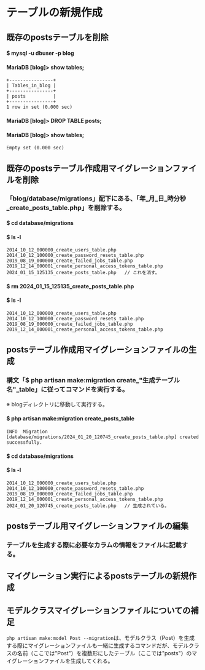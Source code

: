 # テーブルの新規作成

## 既存のpostsテーブルを削除

#### $ mysql -u dbuser -p blog
#### MariaDB [blog]> show tables;

    +----------------+
    | Tables_in_blog |
    +----------------+
    | posts          |
    +----------------+
    1 row in set (0.000 sec)

#### MariaDB [blog]> DROP TABLE posts;
#### MariaDB [blog]> show tables;

    Empty set (0.000 sec)

## 既存のpostsテーブル作成用マイグレーションファイルを削除

### 「blog/database/migrations」配下にある、「年_月_日_時分秒_create_posts_table.php」を削除する。
#### $ cd database/migrations
#### $ ls -l

    2014_10_12_000000_create_users_table.php
    2014_10_12_100000_create_password_resets_table.php
    2019_08_19_000000_create_failed_jobs_table.php
    2019_12_14_000001_create_personal_access_tokens_table.php
    2024_01_15_125135_create_posts_table.php   // これを消す。

#### $ rm 2024_01_15_125135_create_posts_table.php
#### $ ls -l

    2014_10_12_000000_create_users_table.php
    2014_10_12_100000_create_password_resets_table.php
    2019_08_19_000000_create_failed_jobs_table.php
    2019_12_14_000001_create_personal_access_tokens_table.php

## postsテーブル作成用マイグレーションファイルの生成

### 構文「$ php artisan make:migration create_"生成テーブル名"_table」に従ってコマンドを実行する。
※ blogディレクトリに移動して実行する。
#### $ php artisan make:migration create_posts_table

    INFO  Migration [database/migrations/2024_01_20_120745_create_posts_table.php] created successfully.

#### $ cd database/migrations
#### $ ls -l

    2014_10_12_000000_create_users_table.php
    2014_10_12_100000_create_password_resets_table.php
    2019_08_19_000000_create_failed_jobs_table.php
    2019_12_14_000001_create_personal_access_tokens_table.php
    2024_01_20_120745_create_posts_table.php   // 生成されている。

## postsテーブル用マイグレーションファイルの編集

### テーブルを生成する際に必要なカラムの情報をファイルに記載する。

## マイグレーション実行によるpostsテーブルの新規作成

## モデルクラスマイグレーションファイルについての補足

`php artisan make:model Post --migration`は、モデルクラス（Post）を生成する際にマイグレーションファイルも一緒に生成するコマンドだが、モデルクラスの名前（ここでは"Post"）を複数形にしたテーブル（ここでは"posts"）のマイグレーションファイルを生成してくれる。